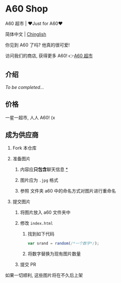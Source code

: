 # A60 Shop

A60 超市 | ❤Just for A60❤

简体中文 | [Chinglish](README_en.md)

你见到 A60 了吗? 他真的很可爱!  

访问我们的商店, 获得更多 A60!  👉[A60 超市](https://a60.shop)

## 介绍

*To be completed...*

## 价格

一星一超市, 人人 A60! (x

## 成为供应商

1. Fork 本仓库

2. 准备图片
   1. 内容应**只包含**聊天信息 [*](https://github.com/modcrafts/a60-shop/pull/5#pullrequestreview-965606772)

   2. 图片应为 `.jpg` 格式

   3. 参照 文件夹 a60 中的命名方式对图片进行重命名

3. 提交图片
   1. 将图片放入 a60 文件夹中

   2. 修改 `index.html`
      1. 找到如下代码

            ```javascript
            var srand = random(/*一个数字*/);
            ```

      2. 将数字替换为现有图片数量

   3. 提交 PR

如果一切顺利, 这些图片将在不久后上架
